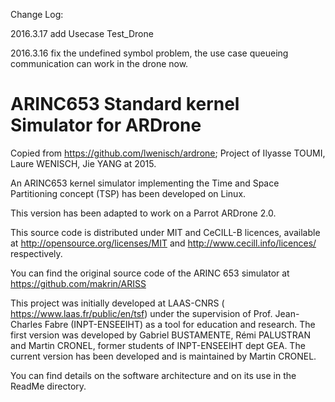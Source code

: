 Change Log:

2016.3.17
add Usecase Test_Drone


2016.3.16
fix the undefined symbol problem, the use case queueing communication can work in the drone now.



ARINC653 Standard kernel Simulator for ARDrone
==================
Copied from https://github.com/lwenisch/ardrone;
Project of Ilyasse TOUMI, Laure WENISCH, Jie YANG at 2015.

An ARINC653 kernel simulator implementing the Time and Space Partitioning concept (TSP) has been developed on Linux.

This version has been adapted to work on a Parrot ARDrone 2.0. 

This source code is distributed under MIT and CeCILL-B licences, available at http://opensource.org/licenses/MIT and http://www.cecill.info/licences/ respectively.

You can find the original source code of the ARINC 653 simulator at https://github.com/makrin/ARISS

This project was initially developed at LAAS-CNRS ( https://www.laas.fr/public/en/tsf) under the supervision of Prof. Jean-Charles Fabre (INPT-ENSEEIHT) as a tool for education and research. The first version was developed by Gabriel BUSTAMENTE, Rémi PALUSTRAN and Martin CRONEL, former students of INPT-ENSEEIHT dept GEA. The current version has been developed and is maintained by Martin CRONEL.

You can find details on the software architecture and on its use in the ReadMe directory.
